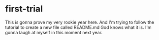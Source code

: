 # first-trial
This is gonna prove my very rookie year here.
And I'm trying to follow the tutorial to create a new file called README.md
God knows what it is.
I'm gonna laugh at myself in this moment next year.
